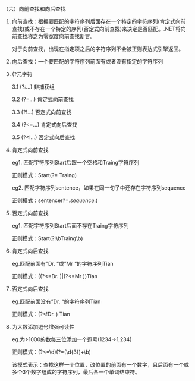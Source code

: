 （六）向前查找和向后查找

1. 向前查找：根据要匹配的字符序列后面存在一个特定的字符序列(肯定式向前查找)或不存在一个特定的序列(否定式向前查找)来决定是否匹配。.NET将向前查找称之为零宽度向前查找断言。

    对于向前查找，出现在指定项之后的字符序列不会被正则表达式引擎返回。

2. 向后查找：一个要匹配的字符序列前面有或者没有指定的字符序列

3. (?元字符

    3.1 (?:...)   非捕获组

    3.2 (?=...) 肯定式向前查找

    3.3 (?!...) 否定式向前查找

    3.4 (?<=...) 肯定式向后查找

    3.5 (?<!...) 否定式向后查找

4. 肯定式向前查找

    eg1. 匹配字符序列Start后跟一个空格和Traing字符序列

    正则模式：Start(?= Traing)

    eg2. 匹配字符序列sentence，如果在同一句子中还存在字符序列sequence

    正则模式：sentence(?=.*sequence.*)

5. 否定式向前查找

    eg1. 匹配字符序列Start后面不存在Traing字符序列

    正则模式：Start(?!\bTraing\b)

6. 肯定式向后查找

    eg.匹配前面有”Dr. “或”Mr “的字符序列Tian

    正则模式：((?<=Dr. )|(?<=Mr ))Tian

7. 否定式向后查找

    eg.匹配前面没有”Dr. “的字符序列Tian

    正则模式：(?<!Dr. ) Tian

8. 为大数添加逗号增强可读性

    eg.为>1000的数每三位添加一个逗号(1234→1,234)

    正则模式：(?<=\d)(?=(\d{3})+\b)

    该模式表示：查找这样一个位置，改位置的前面有一个数字，且后面有一个或多个3个数字组成的字符序列，最后各一个单词结束符。